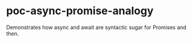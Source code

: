 # poc-async-promise-analogy
Demonstrates how async and await are syntactic sugar for Promises and then.
